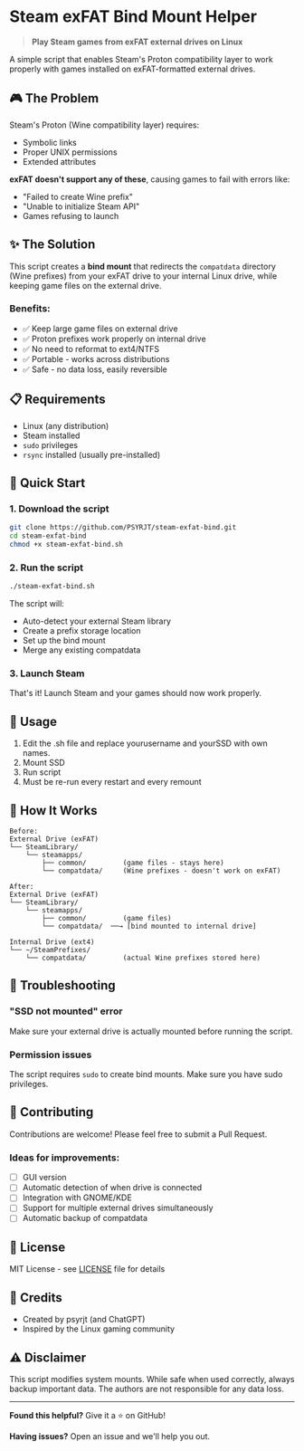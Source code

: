 # Steam exFAT Bind Mount Helper

> **Play Steam games from exFAT external drives on Linux**

A simple script that enables Steam's Proton compatibility layer to work properly with games installed on exFAT-formatted external drives.

## 🎮 The Problem

Steam's Proton (Wine compatibility layer) requires:
- Symbolic links
- Proper UNIX permissions
- Extended attributes

**exFAT doesn't support any of these**, causing games to fail with errors like:
- "Failed to create Wine prefix"
- "Unable to initialize Steam API"
- Games refusing to launch

## ✨ The Solution

This script creates a **bind mount** that redirects the `compatdata` directory (Wine prefixes) from your exFAT drive to your internal Linux drive, while keeping game files on the external drive.

### Benefits:
- ✅ Keep large game files on external drive
- ✅ Proton prefixes work properly on internal drive
- ✅ No need to reformat to ext4/NTFS
- ✅ Portable - works across distributions
- ✅ Safe - no data loss, easily reversible

## 📋 Requirements

- Linux (any distribution)
- Steam installed
- `sudo` privileges
- `rsync` installed (usually pre-installed)

## 🚀 Quick Start

### 1. Download the script

```bash
git clone https://github.com/PSYRJT/steam-exfat-bind.git
cd steam-exfat-bind
chmod +x steam-exfat-bind.sh
```

### 2. Run the script

```bash
./steam-exfat-bind.sh
```

The script will:
- Auto-detect your external Steam library
- Create a prefix storage location
- Set up the bind mount
- Merge any existing compatdata

### 3. Launch Steam

That's it! Launch Steam and your games should now work properly.

## 📖 Usage

1. Edit the .sh file and replace yourusername and yourSSD with own names.
2. Mount SSD
3. Run script
4. Must be re-run every restart and every remount


## 🔧 How It Works

```
Before:
External Drive (exFAT)
└── SteamLibrary/
    └── steamapps/
        ├── common/         (game files - stays here)
        └── compatdata/     (Wine prefixes - doesn't work on exFAT)

After:
External Drive (exFAT)
└── SteamLibrary/
    └── steamapps/
        ├── common/         (game files)
        └── compatdata/  ──→ [bind mounted to internal drive]

Internal Drive (ext4)
└── ~/SteamPrefixes/
    └── compatdata/         (actual Wine prefixes stored here)
```

## 🐛 Troubleshooting

### "SSD not mounted" error
Make sure your external drive is actually mounted before running the script.

### Permission issues
The script requires `sudo` to create bind mounts. Make sure you have sudo privileges.

## 🤝 Contributing

Contributions are welcome! Please feel free to submit a Pull Request.

### Ideas for improvements:
- [ ] GUI version
- [ ] Automatic detection of when drive is connected
- [ ] Integration with GNOME/KDE
- [ ] Support for multiple external drives simultaneously
- [ ] Automatic backup of compatdata

## 📝 License

MIT License - see [LICENSE](LICENSE) file for details

## 🙏 Credits

- Created by psyrjt (and ChatGPT)
- Inspired by the Linux gaming community

## ⚠️ Disclaimer

This script modifies system mounts. While safe when used correctly, always backup important data. The authors are not responsible for any data loss.

---

**Found this helpful?** Give it a ⭐ on GitHub!

**Having issues?** Open an issue and we'll help you out.
